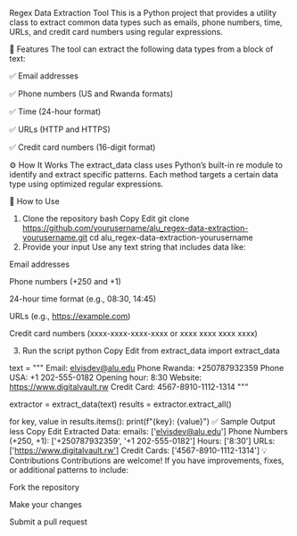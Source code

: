 Regex Data Extraction Tool
This is a Python project that provides a utility class to extract common data types such as emails, phone numbers, time, URLs, and credit card numbers using regular expressions.

🚀 Features
The tool can extract the following data types from a block of text:

✅ Email addresses

✅ Phone numbers (US and Rwanda formats)

✅ Time (24-hour format)

✅ URLs (HTTP and HTTPS)

✅ Credit card numbers (16-digit format)

⚙️ How It Works
The extract_data class uses Python’s built-in re module to identify and extract specific patterns. Each method targets a certain data type using optimized regular expressions.

📌 How to Use
1. Clone the repository
bash
Copy
Edit
git clone https://github.com/yourusername/alu_regex-data-extraction-yourusername.git
cd alu_regex-data-extraction-yourusername
2. Provide your input
Use any text string that includes data like:

Email addresses

Phone numbers (+250 and +1)

24-hour time format (e.g., 08:30, 14:45)

URLs (e.g., https://example.com)

Credit card numbers (xxxx-xxxx-xxxx-xxxx or xxxx xxxx xxxx xxxx)

3. Run the script
python
Copy
Edit
from extract_data import extract_data

text = """
Email: elvisdev@alu.edu
Phone Rwanda: +250787932359
Phone USA: +1 202-555-0182
Opening hour: 8:30
Website: https://www.digitalvault.rw
Credit Card: 4567-8910-1112-1314
"""

extractor = extract_data(text)
results = extractor.extract_all()

for key, value in results.items():
    print(f"{key}: {value}")
✅ Sample Output
less
Copy
Edit
Extracted Data:
emails: ['elvisdev@alu.edu']
Phone Numbers (+250, +1): ['+250787932359', '+1 202-555-0182']
Hours: ['8:30']
URLs: ['https://www.digitalvault.rw']
Credit Cards: ['4567-8910-1112-1314']
💡 Contributions
Contributions are welcome! If you have improvements, fixes, or additional patterns to include:

Fork the repository

Make your changes

Submit a pull request
